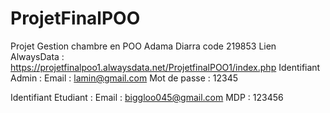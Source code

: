 # ProjetFinalPOO
Projet Gestion chambre en POO
Adama Diarra code 219853 
Lien AlwaysData : https://projetfinalpoo1.alwaysdata.net/ProjetfinalPOO1/index.php
Identifiant Admin : 
Email : lamin@gmail.com
Mot de passe : 12345

Identifiant Etudiant : 
Email : biggloo045@gmail.com
MDP : 123456 
